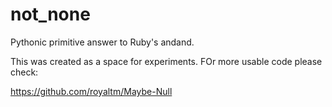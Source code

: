 not_none
========

Pythonic primitive answer to Ruby's andand.


This was created as a space for experiments.
FOr more usable code please check:

https://github.com/royaltm/Maybe-Null

